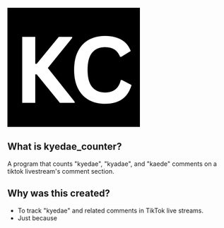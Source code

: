 ![kyedae_counter logo](media_files/kc_loading_logo.png)
## What is kyedae_counter?
A program that counts "kyedae", "kyadae", and "kaede" comments on a tiktok livestream's comment section.

## Why was this created?
- To track "kyedae" and related comments in TikTok live streams.
- Just because

